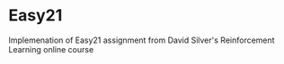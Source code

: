 # Easy21
Implemenation of Easy21 assignment from David Silver's Reinforcement Learning online course
